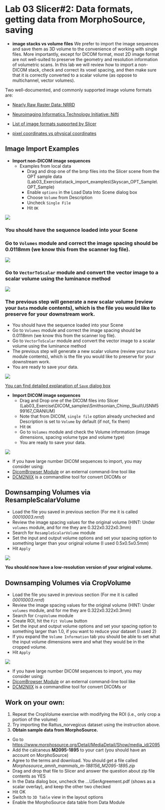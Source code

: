 # Lab 03 Slicer#2: Data formats, getting data from MorphoSource, saving
* **image stacks vs volume files** We prefer to import the image sequences and save them as 3D volume to the convenience of working with single files. More importantly, except for DICOM format, most 2D image format are not well-suited to preserve the geometry and resolution information of volumetric scans. In this lab we will review how to import a non-DICOM stack, check and correct its voxel spacing, and then make sure that it is correctly converted to a scalar volume (as oppose to multichannel, vector volumes). 

Two well-documented, and commonly supported image volume formats are:
* [Nearly Raw Raster Data: NRRD](http://teem.sourceforge.net/nrrd/format.html)
* [Neuroimaging Informatics Technology Initiative: Nifti](https://nifti.nimh.nih.gov/)

* [List of image formats supported by Slicer](https://www.slicer.org/wiki/Documentation/Nightly/SlicerApplication/SupportedDataFormat)
* [pixel coordinates vs physical coordinates](https://www.slicer.org/wiki/Coordinate_systems)

## Image Import Examples
* **Import non-DICOM image sequences**
  * Examples from local data
    * Drag and drop one of the bmp files into the Slicer scene from the OPT sample data (Lab03_Exercise\stack_import_examples\Skyscan_OPT_Sample\OPT_Sample)
    * Enable `options` in the Load Data Into Scene dialog box
    * Choose `Volume` from Description
    * Uncheck `Single File`
    * Hit `OK`

<img src="images/load_dialog_box.PNG">
    
   ### You should have the sequence loaded into your Scene
    
   ### Go to `Volumes` module and correct the image spacing should be 0.0118mm (we know this from the scanner log file). 
    
    
   <img src="images/volumes_module.PNG">
    
   ### Go to `VectorToScalar` module and convert the vector image to a scalar volume using the luminance method
    
   <img src="images/vector_to_scalar.PNG">
    
   ### The previous step will generate a new scalar volume (review your `Data` module contents), which is the file you would like to preserve for your downstream work. 
   * You should have the sequence loaded into your Scene
   * Go to `Volumes` module and correct the image spacing should be 0.0118mm (we know this from the scanner log file). 
   * Go to `VectorToScalar` module and convert the vector image to a scalar volume using the luminance method
   * The previous step will generate a new scalar volume (review your `Data` module contents), which is the file you would like to preserve for your downstream work. 
   * You are ready to save your data.
    
   <img src="images/save_as.PNG">

[You can find detailed explanation of `Save` dialog box](https://www.slicer.org/wiki/Documentation/Nightly/SlicerApplication/SavingData)


    
* **Import DICOM image sequences**
  * Drag and Drop one of the DICOM files into Slicer (Lab03_Exercise\DICOM_samples\Smithsonian_Chimp_Skull\USNM599167_CRANIUM)
  * Note that from DICOM, `single file` option already unchecked and Description is set to `Volume` by default (if not, fix them)
  * Hit `OK`
  * Go to `Volumes` module and check the Volume information (image dimensions, spacing volume type and volume type)
  * You are ready to save your data.

<img src="images/save_as2.PNG">
  
  * If you have large number DICOM sequences to import, you may consider using:
  * [DicomBrowser Module](https://www.slicer.org/wiki/Documentation/Nightly/Modules/DICOM) or an external command-line tool like 
  * [DCM2NIIX](https://github.com/rordenlab/dcm2niix/releases) is a commandline tool for convert DICOMs or

## Downsamping Volumes via ResampleScalarVolume

* Load the file you saved in previous section (For me it is called *00010003.nrrd*) 
* Review the image spacing values for the original volume (HINT: Under `volumes` module, and for me they are 0.322x0.322x0.3mm)
* Search for `ResampleScalarVolume` module
* Set the input and output volume options and set your spacing option to something larger than your original volume (I used 0.5x0.5x0.5mm)
* Hit `Apply`

<img src="images/resampleScalarVolume.PNG">

**You should now have a low-resolution version of your original volume.**

## Downsamping Volumes via CropVolume

* Load the file you saved in previous section (For me it is called *00010003.nrrd*) 
* Review the image spacing values for the original volume (HINT: Under `volumes` module, and for me they are 0.322x0.322x0.3mm)
* Search for `CropVolume` module
* Create ROI, hit the `Fit Volume` button
* Set the input and output volume options and set your spacing option to something larger than 1.0, if you want to reduce your dataset (I used 2)
* If you expand the `Volume Information` tab you should be able to set what the input volume dimensions were and what they would be in the cropped volume.
* Hit `Apply`

<img src="images/CropVolume.PNG">

  * If you have large number DICOM sequences to import, you may consider using:
  * [DicomBrowser Module](https://www.slicer.org/wiki/Documentation/Nightly/Modules/DICOM) or an external command-line tool like 
  * [DCM2NIIX](https://github.com/rordenlab/dcm2niix/releases) is a commandline tool for convert DICOMs or
 
## Work on your own:
1. Repeat the CropVolume exercise with modifying the ROI (i.e., only crop a portion of the volume)
2. Try importing the Rattus_norvegicus dataset using the instruction above. 
2. **Obtain sample data from MorphoSource.** 
  * Go to https://www.morphosource.org/Detail/MediaDetail/Show/media_id/2095
  * Add the calcaneus **M2095-1895** to your cart (you should have an account on MorphoSource)
  * Agree to the terms and download. You should get a file called *Morphosource_amnh_mammals_m-188156_M2095-1895.zip*
  * Drag and drop that file to Slicer and answer the question about zip file contents as YES
  * In the Data dialog box, uncheck the ...USerAgreement.pdf (shows as a scalar overlay), and keep the other two checked
  * Hit OK
  * Switch to `3D Table` view in the layout options
  * Enable the MorphoSource data table from Data Module
